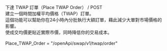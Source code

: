 下達 TWAP 訂單（Place TWAP Order） / POST \
建立一個時間加權平均價格（TWAP）訂單。 \
這個功能可以幫助你在24小時內分批執行大額訂單，藉此減少大單對市場價格的影響。 \
使成交均價更貼近實際市價，同時降低你的交易成本。\
\
Place_TWAP_Order = "/openApi/swap/v1/twap/order"
